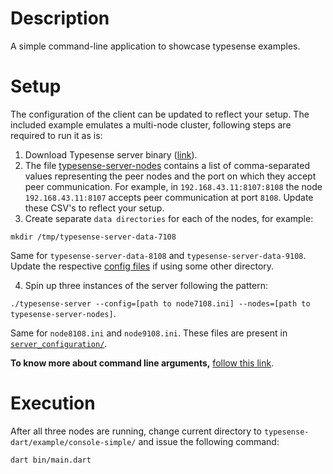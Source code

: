 # Description
A simple command-line application to showcase typesense examples.

# Setup
The configuration of the client can be updated to reflect your setup. The included example emulates a multi-node cluster, following steps are required to run it as is:

1. Download Typesense server binary ([link](https://typesense.org/downloads/)).
2. The file [typesense-server-nodes](server_configuration/typesense-server-nodes) contains a list of comma-separated values representing the peer nodes and the port on which they accept peer communication. For example, in `192.168.43.11:8107:8108` the node `192.168.43.11:8107` accepts peer communication at port `8108`. Update these CSV's to reflect your setup.
3. Create separate `data directories` for each of the nodes, for example:

  `mkdir /tmp/typesense-server-data-7108`

  Same for `typesense-server-data-8108` and `typesense-server-data-9108`. Update the respective [config files][conf] if using some other directory.
  
4. Spin up three instances of the server following the pattern: 

  `./typesense-server --config=[path to node7108.ini] --nodes=[path to typesense-server-nodes]`.
  
  Same for `node8108.ini` and `node9108.ini`. These files are present in [`server_configuration/`][conf].

**To know more about command line arguments,** [follow this link][arguments].

# Execution
After all three nodes are running, change current directory to `typesense-dart/example/console-simple/` and issue the following command:

`dart bin/main.dart`

[arguments]: https://typesense.org/docs/0.21.0/guide/configure-typesense.html#using-command-line-arguments
[conf]: server_configuration/
